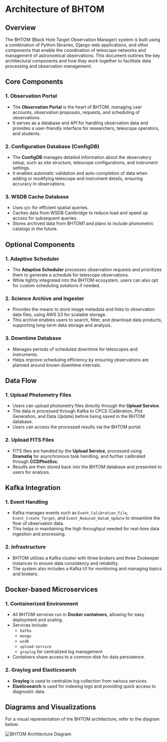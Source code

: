 # Architecture of BHTOM

## Overview

The BHTOM (Black Hole Target Observation Manager) system is built using a combination of Python libraries, Django web applications, and other components that enable the coordination of telescope networks and management of astronomical observations. This document outlines the key architectural components and how they work together to facilitate data processing and observation management.

## Core Components

### 1. Observation Portal
   - The **Observation Portal** is the heart of BHTOM, managing user accounts, observation proposals, requests, and scheduling of observations.
   - It serves as a database and API for handling observation data and provides a user-friendly interface for researchers, telescope operators, and students.

### 2. Configuration Database (ConfigDB)
   - The **ConfigDB** manages detailed information about the observatory setup, such as site structure, telescope configurations, and instrument settings.
   - It enables automatic validation and auto-completion of data when adding or modifying telescope and instrument details, ensuring accuracy in observations.

### 3. WSDB Cache Database
   - Uses `q3c` for efficient spatial queries.
   - Caches data from WSDB Cambridge to reduce load and speed up access for subsequent queries.
   - Stores archived data from BHTOM1 and plans to include photometric catalogs in the future.

## Optional Components

### 1. Adaptive Scheduler
   - The **Adaptive Scheduler** processes observation requests and prioritizes them to generate a schedule for telescope observations.
   - While tightly integrated into the BHTOM ecosystem, users can also opt for custom scheduling solutions if needed.

### 2. Science Archive and Ingester
   - Provides the means to store image metadata and links to observation data files, using AWS S3 for scalable storage.
   - This archive enables users to search, filter, and download data products, supporting long-term data storage and analysis.

### 3. Downtime Database
   - Manages periods of scheduled downtime for telescopes and instruments.
   - Helps improve scheduling efficiency by ensuring observations are planned around known downtime intervals.

## Data Flow

### 1. Upload Photometry Files
   - Users can upload photometry files directly through the **Upload Service**.
   - The data is processed through Kafka to CPCS (Calibration, Plot Generation, and Data Update) before being saved in the BHTOM database.
   - Users can access the processed results via the BHTOM portal.

### 2. Upload FITS Files
   - FITS files are handled by the **Upload Service**, processed using **Dramatiq** for asynchronous task handling, and further calibrated through **CCDPhotSvc**.
   - Results are then stored back into the BHTOM database and presented to users for analysis.

## Kafka Integration

### 1. Event Handling
   - Kafka manages events such as `Event_Calibration_File`, `Event_Create_Target`, and `Event_Reduced_Datum_Update` to streamline the flow of observation data.
   - This helps in maintaining the high throughput needed for real-time data ingestion and processing.

### 2. Infrastructure
   - BHTOM utilizes a Kafka cluster with three brokers and three Zookeeper instances to ensure data consistency and reliability.
   - The system also includes a Kafka UI for monitoring and managing topics and brokers.

## Docker-based Microservices

### 1. Containerized Environment
   - All BHTOM services run in **Docker containers**, allowing for easy deployment and scaling.
   - Services include:
     - `kafka`
     - `mongo`
     - `wsdb`
     - `upload-service`
     - `graylog` for centralized log management
   - Containers share access to a common disk for data persistence.

### 2. Graylog and Elasticsearch
   - **Graylog** is used to centralize log collection from various services.
   - **Elasticsearch** is used for indexing logs and providing quick access to diagnostic data.

## Diagrams and Visualizations

For a visual representation of the BHTOM architecture, refer to the diagram below:

![BHTOM Architecture Diagram](link-to-diagram.png)
